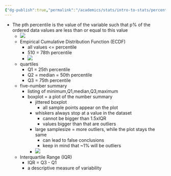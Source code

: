 ```yaml
---
{"dg-publish":true,"permalink":"/academics/stats/intro-to-stats/percentiles/","created":"2024-04-19T18:16:21.587-04:00","updated":"2025-07-07T17:21:02.392-04:00"}
---
```



- The pth percentile is the value of the variable such that p% of the ordered data values are less than or equal to this value
	- ![](https://i.imgur.com/pnnJF9t.png)
	- Empirical Cumulative Distribution Function (ECDF)
		- all values <= percentile
		- 510 = 78th percentile
		- ![](https://i.imgur.com/PZgHh0x.png)
	- quartiles
		- Q1 = 25th percentile
		- Q2 = median = 50th percentile
		- Q3 = 75th percentile
	- five-number summary
		- listing of minimum,Q1,median,Q3,maximum
		- boxplot = a plot of the number summary
			- jittered boxplot
				- all sample points appear on the plot
			- whiskers always stop at a value in the dataset
				- cannot be bigger than 1.5xIQR
				- values bigger than that are outliers
			- large samplesize = more outliers, while the plot stays the same
				- can lead to false conclusions
				- keep in mind that ~1% will be outliers
			- ![](https://i.imgur.com/erXBWY8.png)
	- Interquartile Range (IQR)
		- IQR = Q3 - Q1
		- a descriptive measure of variability